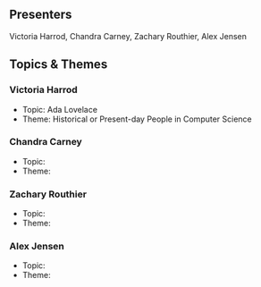 ## Presenters

Victoria Harrod, Chandra Carney, Zachary Routhier, Alex Jensen

## Topics & Themes

### Victoria Harrod

* Topic: Ada Lovelace
* Theme: Historical or Present-day People in Computer Science

### Chandra Carney

* Topic:
* Theme:

### Zachary Routhier

* Topic:
* Theme:

### Alex Jensen

* Topic:
* Theme: 
